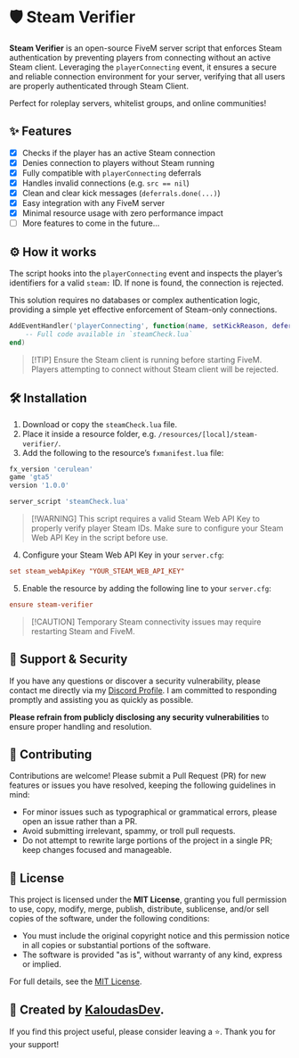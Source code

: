 # 🛡️ Steam Verifier
**Steam Verifier** is an open-source FiveM server script that enforces Steam authentication by preventing players from connecting without an active Steam client. Leveraging the `playerConnecting` event, it ensures a secure and reliable connection environment for your server, verifying that all users are properly authenticated through Steam Client.

Perfect for roleplay servers, whitelist groups, and online communities!

## ✨ Features
- [x] Checks if the player has an active Steam connection
- [x] Denies connection to players without Steam running
- [x] Fully compatible with `playerConnecting` deferrals
- [x] Handles invalid connections (e.g. `src == nil`)
- [x] Clean and clear kick messages (`deferrals.done(...)`)
- [x] Easy integration with any FiveM server
- [x] Minimal resource usage with zero performance impact
- [ ] More features to come in the future...

## ⚙️ How it works
The script hooks into the `playerConnecting` event and inspects the player’s identifiers for a valid `steam:` ID. If none is found, the connection is rejected.

This solution requires no databases or complex authentication logic, providing a simple yet effective enforcement of Steam-only connections.

```lua
AddEventHandler('playerConnecting', function(name, setKickReason, deferrals)
    -- Full code available in `steamCheck.lua`
end)
```

> \[!TIP]
> Ensure the Steam client is running before starting FiveM. Players attempting to connect without Steam client will be rejected.

## 🛠️ Installation
1. Download or copy the `steamCheck.lua` file.
2. Place it inside a resource folder, e.g. `/resources/[local]/steam-verifier/`.
3. Add the following to the resource’s `fxmanifest.lua` file:

```lua
fx_version 'cerulean'
game 'gta5'
version '1.0.0'

server_script 'steamCheck.lua'
```
> \[!WARNING]
> This script requires a valid Steam Web API Key to properly verify player Steam IDs.
> Make sure to configure your Steam Web API Key in the script before use.

4. Configure your Steam Web API Key in your `server.cfg`:

```cfg
set steam_webApiKey "YOUR_STEAM_WEB_API_KEY"
```

5. Enable the resource by adding the following line to your `server.cfg`:

```cfg
ensure steam-verifier
```


> \[!CAUTION]
> Temporary Steam connectivity issues may require restarting Steam and FiveM.

## 🔎 Support & Security

If you have any questions or discover a security vulnerability, please contact me directly via my [Discord Profile](https://discordlookup.com/user/1069279857072160921). I am committed to responding promptly and assisting you as quickly as possible.

**Please refrain from publicly disclosing any security vulnerabilities** to ensure proper handling and resolution.

## 📣 Contributing

Contributions are welcome! Please submit a Pull Request (PR) for new features or issues you have resolved, keeping the following guidelines in mind:

* For minor issues such as typographical or grammatical errors, please open an issue rather than a PR.
* Avoid submitting irrelevant, spammy, or troll pull requests.
* Do not attempt to rewrite large portions of the project in a single PR; keep changes focused and manageable.

## 📜 License

This project is licensed under the **MIT License**, granting you full permission to use, copy, modify, merge, publish, distribute, sublicense, and/or sell copies of the software, under the following conditions:

* You must include the original copyright notice and this permission notice in all copies or substantial portions of the software.
* The software is provided "as is", without warranty of any kind, express or implied.

For full details, see the [MIT License](https://opensource.org/licenses/MIT).

## 🍹 Created by [KaloudasDev](https://github.com/KaloudasDev).

If you find this project useful, please consider leaving a ⭐. Thank you for your support!
